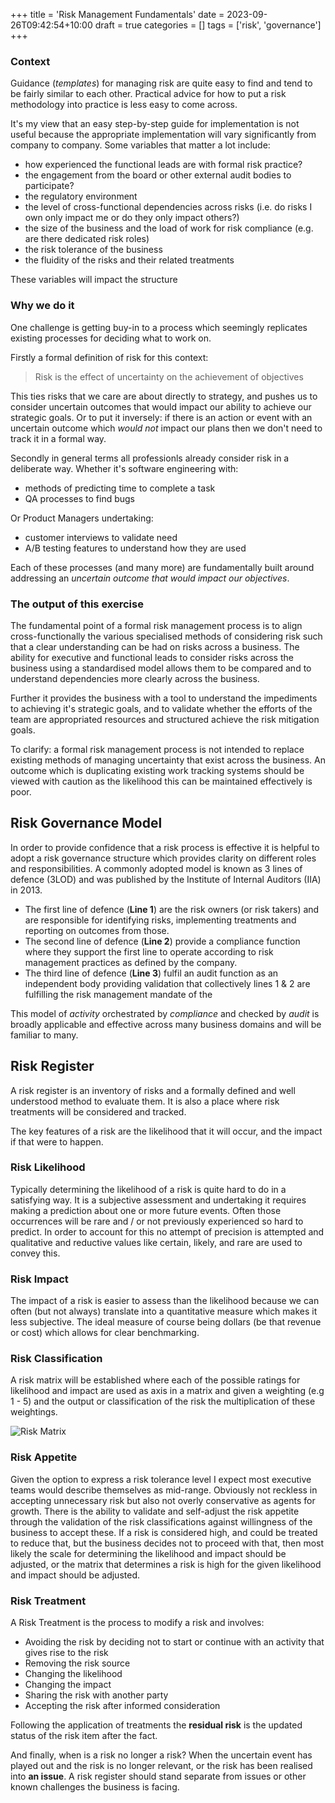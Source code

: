+++
title = 'Risk Management Fundamentals'
date = 2023-09-26T09:42:54+10:00
draft = true
categories = []
tags = ['risk', 'governance']
+++

### Context 

Guidance (*templates*) for managing risk are quite easy to find and tend to be fairly similar to each other.  Practical advice for how to put a risk methodology into practice is less easy to come across.  

It's my view that an easy step-by-step guide for implementation is not useful because the appropriate implementation will vary significantly from company to company. Some variables that matter a lot include:
- how experienced the functional leads are with formal risk practice?
- the engagement from the board or other external audit bodies to participate?
- the regulatory environment 
- the level of cross-functional dependencies across risks (i.e. do risks I own only impact me or do they only impact others?) 
- the size of the business and the load of work for risk compliance (e.g. are there dedicated risk roles)
- the risk tolerance of the business
- the fluidity of the risks and their related treatments

These variables will impact the structure

### Why we do it

One challenge is getting buy-in to a process which seemingly replicates existing processes for deciding what to work on.

Firstly a formal definition of risk for this context: 
> Risk is the effect of uncertainty on the achievement of objectives

This ties risks that we care are about directly to strategy, and pushes us to consider uncertain outcomes that would impact our ability to achieve our strategic goals.  Or to put it inversely: if there is an action or event with an uncertain outcome which *would not* impact our plans then we don't need to track it in a formal way. 

Secondly in general terms all professionls already consider risk in a deliberate way.  Whether it's software engineering with:
- methods of predicting time to complete a task
- QA processes to find bugs

Or Product Managers undertaking: 
- customer interviews to validate need
- A/B testing features to understand how they are used  

Each of these processes (and many more) are fundamentally built around addressing an *uncertain outcome that would impact our objectives*.  

### The output of this exercise

The fundamental point of a formal risk management process is to align cross-functionally the various specialised methods of considering risk such that a clear understanding can be had on risks across a business.  The ability for executive and functional leads to consider risks across the business using a standardised model allows them to be compared and to understand  dependencies more clearly across the business.

Further it provides the business with a tool to understand the impediments to achieving it's strategic goals, and to validate whether the efforts of the team are appropriated resources and structured achieve the risk mitigation goals. 

To clarify: a formal risk management process is not intended to replace existing methods of managing uncertainty that exist across the business.  An outcome which is duplicating existing work tracking systems should be viewed with caution as the likelihood this can be maintained effectively is poor. 

## Risk Governance Model

In order to provide confidence that a risk process is effective it is helpful to adopt a risk governance structure which provides clarity on different roles and responsibilities. A commonly adopted model is known as 3 lines of defence (3LOD) and was published by the Institute of Internal Auditors (IIA) in 2013. 

- The first line of defence (**Line 1**) are the risk owners (or risk takers) and are responsible for identifying risks, implementing treatments and reporting on outcomes from those.
- The second line of defence (**Line 2**) provide a compliance function where they support the first line to operate according to risk management practices as defined by the company.
- The third line of defence (**Line 3**) fulfil an audit function as an independent body providing validation that collectively lines 1 & 2 are fulfilling the risk management mandate of the  

This model of *activity* orchestrated by *compliance* and checked by *audit* is broadly applicable and effective across many business domains and will be familiar to many.

## Risk Register

A risk register is an inventory of risks and a formally defined and well understood method to evaluate them.  It is also a place where risk treatments will be considered and tracked.

The key features of a risk are the likelihood that it will occur, and the impact if that were to happen.  

### Risk Likelihood

Typically determining the likelihood of a risk is quite hard to do in a satisfying way.  It is a subjective assessment and undertaking it requires making a prediction about one or more future events. Often those occurrences will be rare and / or not previously experienced so hard to predict.  In order to account for this no attempt of precision is attempted and qualitative and reductive values like certain, likely, and rare are used to convey this.

### Risk Impact

The impact of a risk is easier to assess than the likelihood because we can often (but not always) translate into a quantitative measure which makes it less subjective.  The ideal measure of course being dollars (be that revenue or cost) which allows for clear benchmarking.

### Risk Classification

A risk matrix will be established where each of the possible ratings for likelihood and impact are used as axis in a matrix and given a weighting (e.g 1 - 5) and the output or classification of the risk the multiplication of these weightings.  

![Risk Matrix](/images/risk-matrix.png)

### Risk Appetite

Given the option to express a risk tolerance level I expect most executive teams would describe themselves as mid-range.  Obviously not reckless in accepting unnecessary risk but also not overly conservative as agents for growth.  There is the ability to validate and self-adjust the risk appetite through the validation of the risk classifications against willingness of the business to accept these.  If a risk is considered high, and could be treated to reduce that, but the business decides not to proceed with that, then most likely the scale for determining the likelihood and impact should be adjusted, or the matrix that determines a risk is high for the given likelihood and impact should be adjusted. 

### Risk Treatment

A Risk Treatment is the process to modify a risk and involves:
- Avoiding the risk by deciding not to start or continue with an activity that gives rise to the risk
- Removing the risk source
- Changing the likelihood
- Changing the impact
- Sharing the risk with another party
- Accepting the risk after informed consideration

Following the application of treatments the **residual risk** is the updated status of the risk  item after the fact.  

And finally, when is a risk no longer a risk?  When the uncertain event has played out and the risk is no longer relevant, or the risk has been realised into **an issue**. A risk register should stand separate from issues or other known challenges the business is facing. 

